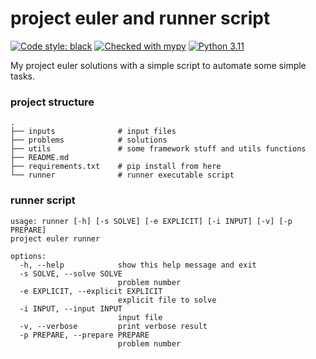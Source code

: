 # project euler and runner script
[![Code style: black](https://img.shields.io/badge/code%20style-black-000000.svg)](https://github.com/psf/black)
[![Checked with mypy](http://www.mypy-lang.org/static/mypy_badge.svg)](http://mypy-lang.org/)
[![Python 3.11](https://img.shields.io/badge/python-3.11-green.svg)](https://www.python.org/)

My project euler solutions with a simple script to automate some simple tasks.

### project structure
    .
    ├── inputs              # input files
    ├── problems            # solutions
    ├── utils               # some framework stuff and utils functions
    ├── README.md
    ├── requirements.txt    # pip install from here
    └── runner              # runner executable script

### runner script
```shell
usage: runner [-h] [-s SOLVE] [-e EXPLICIT] [-i INPUT] [-v] [-p PREPARE]
project euler runner

options:
  -h, --help            show this help message and exit
  -s SOLVE, --solve SOLVE
                        problem number
  -e EXPLICIT, --explicit EXPLICIT
                        explicit file to solve
  -i INPUT, --input INPUT
                        input file
  -v, --verbose         print verbose result
  -p PREPARE, --prepare PREPARE
                        problem number
```

